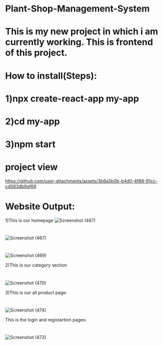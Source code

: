 # Plant-Shop-Management-System
# This is my new project in which i am currently working. This is frontend of this project.

# How to install(Steps):

# 1)npx create-react-app my-app
# 2)cd my-app
# 3)npm start

# project view



https://github.com/user-attachments/assets/3b6a5b0b-b4d0-4f88-91cc-cd063db9af69








# Website Output:
1)This is our homepage 
![Screenshot (467)](https://github.com/jucse-29/Plant-Shop-Management-System/assets/105999552/bcb78b65-ff5e-4425-87af-e95d0c99b1ca)

# 
![Screenshot (467)](https://github.com/jucse-29/Plant-Shop-Management-System/assets/105999552/ab56575c-eb1b-4ebe-96f0-98b0f632e8cd)


#
![Screenshot (469)](https://github.com/jucse-29/Plant-Shop-Management-System/assets/105999552/d29e5951-7f03-4eac-acd5-4dbcce2c3452)

2)This is our category section

# 
![Screenshot (470)](https://github.com/jucse-29/Plant-Shop-Management-System/assets/105999552/cc3ee573-3980-4117-9a19-90274740d964)


3)This is our all product page:

#

![Screenshot (474)](https://github.com/jucse-29/Plant-Shop-Management-System/assets/105999552/dff52ef2-5f06-4f56-9be8-5964014b8dcc)

This is the login and registartion pages:
#

![Screenshot (472)](https://github.com/jucse-29/Plant-Shop-Management-System/assets/105999552/836c316b-b8cf-4deb-99d3-5dabef275091)
